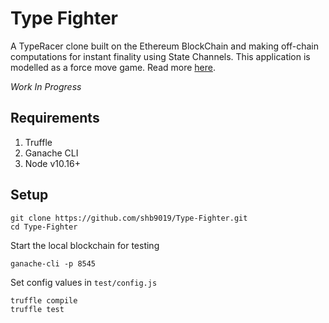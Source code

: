 # Type Fighter

A TypeRacer clone built on the Ethereum BlockChain and making off-chain
computations for instant finality using State Channels. This application 
is modelled as a force move game. Read more [here](https://magmo.com/force-move-games.pdf).

_Work In Progress_

## Requirements

1. Truffle
2. Ganache CLI
3. Node v10.16+

## Setup

```
git clone https://github.com/shb9019/Type-Fighter.git
cd Type-Fighter
```
Start the local blockchain for testing
```
ganache-cli -p 8545 
```
Set config values in `test/config.js`
```
truffle compile
truffle test
```
